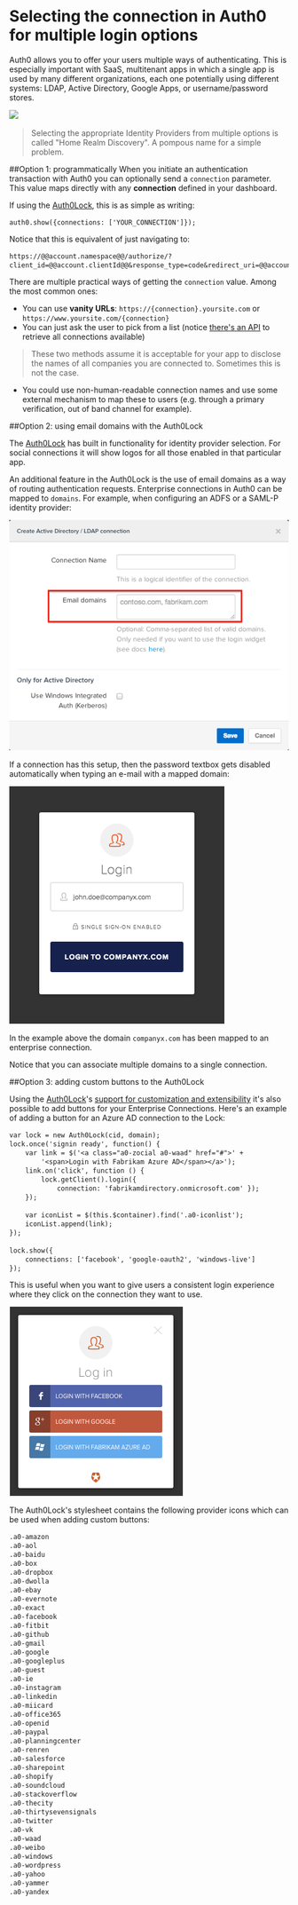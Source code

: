 # Selecting the connection in Auth0 for multiple login options

Auth0 allows you to offer your users multiple ways of authenticating. This is especially important with SaaS, multitenant apps in which a single app is used by many different organizations, each one potentially using different systems: LDAP, Active Directory, Google Apps, or username/password stores.

![](https://docs.google.com/drawings/d/1h3-gOOLOEOzbqh5c3n_9p7YNHpkffHNH7nFOgG3KM8A/pub?w=744&amp;h=307)

> Selecting the appropriate Identity Providers from multiple options is called "Home Realm Discovery". A pompous name for a simple problem.

##Option 1: programmatically
When you initiate an authentication transaction with Auth0 you can optionally send a `connection` parameter. This value maps directly with any __connection__ defined in your dashboard.

If using the [Auth0Lock](lock), this is as simple as writing:

	auth0.show({connections: ['YOUR_CONNECTION']});


Notice that this is equivalent of just navigating to:

	https://@@account.namespace@@/authorize/?client_id=@@account.clientId@@&response_type=code&redirect_uri=@@account.callback@@&state=OPAQUE_VALUE&connection=YOUR_CONNECTION

There are multiple practical ways of getting the `connection` value. Among the most common ones:

* You can use __vanity URLs__: `https://{connection}.yoursite.com` or `https://www.yoursite.com/{connection}`
* You can just ask the user to pick from a list (notice [there's an API](@@base_url@@/api#!#get--api-connections) to retrieve all connections available)

> These two methods assume it is acceptable for your app to disclose the names of all companies you are connected to. Sometimes this is not the case.

* You could use non-human-readable connection names and use some external mechanism to map these to users (e.g. through a primary verification, out of band channel for example).

##Option 2: using email domains with the Auth0Lock

The [Auth0Lock](lock) has built in functionality for identity provider selection. For social connections it will show logos for all those enabled in that particular app.

An additional feature in the Auth0Lock is the use of email domains as a way of routing authentication requests. Enterprise connections in Auth0 can be mapped to `domains`. For example, when configuring an ADFS or a SAML-P identity provider:

![](../media/articles/hrd/k_LcfC8PHp.png)

If a connection has this setup, then the password textbox gets disabled automatically when typing an e-mail with a mapped domain:

![](../media/articles/hrd/R7mvAZpSnf.png)

In the example above the domain `companyx.com` has been mapped to an enterprise connection.

Notice that you can associate multiple domains to a single connection.

##Option 3: adding custom buttons to the Auth0Lock

Using the [Auth0Lock](lock)'s [support for customization and extensibility](https://github.com/auth0/lock/wiki/Auth0lock-customization) it's also possible to add buttons for your Enterprise Connections. Here's an example of adding a button for an Azure AD connection to the Lock:

```
var lock = new Auth0Lock(cid, domain);
lock.once('signin ready', function() {
    var link = $('<a class="a0-zocial a0-waad" href="#">' +
        '<span>Login with Fabrikam Azure AD</span></a>');
    link.on('click', function () {
        lock.getClient().login({ 
            connection: 'fabrikamdirectory.onmicrosoft.com' });
    });

    var iconList = $(this.$container).find('.a0-iconlist');
    iconList.append(link);
});

lock.show({
    connections: ['facebook', 'google-oauth2', 'windows-live']
});
```

This is useful when you want to give users a consistent login experience where they click on the connection they want to use.

![](../media/articles/hrd/hrd-custom-buttons-lock.png)

The Auth0Lock's stylesheet contains the following provider icons which can be used when adding custom buttons:

```
.a0-amazon
.a0-aol
.a0-baidu
.a0-box
.a0-dropbox
.a0-dwolla
.a0-ebay
.a0-evernote
.a0-exact
.a0-facebook
.a0-fitbit
.a0-github
.a0-gmail
.a0-google
.a0-googleplus
.a0-guest
.a0-ie
.a0-instagram
.a0-linkedin
.a0-miicard
.a0-office365
.a0-openid
.a0-paypal
.a0-planningcenter
.a0-renren
.a0-salesforce
.a0-sharepoint
.a0-shopify
.a0-soundcloud
.a0-stackoverflow
.a0-thecity
.a0-thirtysevensignals
.a0-twitter
.a0-vk
.a0-waad
.a0-weibo
.a0-windows
.a0-wordpress
.a0-yahoo
.a0-yammer
.a0-yandex
```